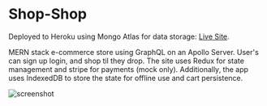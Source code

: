 # Shop-Shop

Deployed to Heroku using Mongo Atlas for data storage: [Live Site](https://dry-sierra-29366.herokuapp.com/).

MERN stack e-commerce store using GraphQL on an Apollo Server. User's can sign up login, and shop til they drop. The site uses Redux for state management and stripe for payments (mock only). Additionally, the app uses IndexedDB to store the state for offline use and cart persistence.

![screenshot](https://dry-sierra-29366.herokuapp.com/screenshot.png)
